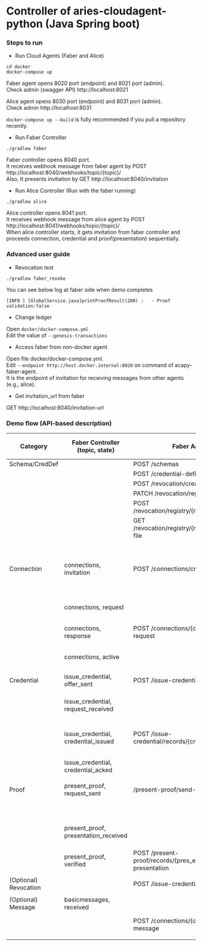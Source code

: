 # Controller of aries-cloudagent-python (Java Spring boot)

### Steps to run
- Run Cloud Agents (Faber and Alice)
```
cd docker
docker-compose up
```
Faber agent opens 8020 port (endpoint) and 8021 port (admin). \
Check admin (swagger API) http://localhost:8021

Alice agent opens 8030 port (endpoint) and 8031 port (admin). \
Check admin http://localhost:8031

`docker-compose up --build` is fully recommended if you pull a repository recently.

- Run Faber Controller
```
./gradlew faber
```
Faber controller opens 8040 port. \
It receives webhook message from faber agent by POST http://localhost:8040/webhooks/topic/{topic}/ \
Also, It presents invitation by GET http://localhost:8040/invitation

- Run Alice Controller (Run with the faber running)
```
./gradlew alice
```
Alice controller opens 8041 port. \
It receives webhook message from alice agent by POST http://localhost:8041/webhooks/topic/{topic}/ \
When alice controller starts, it gets invitation from faber controller and proceeds connection, credential and proof(presentation) sequentially.

### Advanced user guide
- Revocation test
```
./gradlew faber_revoke
```
You can see below log at faber side when demo completes
```
[INFO ] [GlobalService.java]printProofResult(200) :   - Proof validation:false
```

- Change ledger

Open `docker/docker-compose.yml` \
Edit the value of `--genesis-transactions`

- Access faber from non-docker agent

Open file docker/docker-compose.yml. \
Edit `--endpoint http://host.docker.internal:8020` on command of acapy-faber-agent. \
It is the endpoint of invitation for receiving messages from other agents (e.g., alice). 

- Get invitation_url from faber

GET http://localhost:8040/invitation-url

### Demo flow (API-based description)
| Category | Faber Controller (topic, state) | Faber Agent | Alice Agent | Alice controller (topic, state) | Tails Server | can skip (bold enabled) |
|---|---|---|---|---|---|---|
| Schema/CredDef |  | POST /schemas |  |  |  |  |
|  |  | POST /credential-definitions |  |  |  |  |
|  |  | POST /revocation/create-registry |  |  |  |  |
|  |  | PATCH /revocation/registry/{rev_reg_id} |  |  |  |  |
|  |  | POST /revocation/registry/{rev_reg_id}/publish |  |  |  |  |
|  |  | GET /revocation/registry/{rev_reg_id}/tails-file |  |  |  |  |
|  |  |  |  |  | PUT /{revoc_reg_id} |  |
|  |  |  |  |  |  |  |
| Connection | connections, invitation | POST /connections/create-invitation |  |  |  |  |
|  |  |  | POST /connections/receive-invitation | connections, invitation |  |  |
|  | connections, request |  | POST /connections/{conn_id}/accept-invitation | connections, request |  | **--auto-accept-invites** |
|  | connections, response | POST /connections/{conn_id}/accept-request |  | connections, response |  | **--auto-accept-requests** |
|  | connections, active |  | POST /connections/{conn_id}/send-ping | connections, active |  | **--auto-ping-connection** |
|  |  |  |  |  |  |  |
| Credential | issue_credential, offer_sent | POST /issue-credential/send-offer |  | issue_credential, offer_received |  |  |
|  | issue_credential, request_received |  | POST /issue-credential/records/{cred_ex_id}/send-request | issue_credential, request_sent |  | --auto-respond-credential-offer |
|  | issue_credential, credential_issued | POST /issue-credential/records/{cred_ex_id}/issue |  | issue_credential, credential_received |  | **--auto-respond-credential-request** |
|  | issue_credential, credential_acked |  | POST /issue-credential/records/{cred_ex_id}/store | issue_credential, credential_acked |  | **--auto-store-credential** |
|  |  |  |  |  |  |  |
| Proof | present_proof, request_sent | /present-proof/send-request |  | present_proof, request_received |  |  |
|  |  |  | GET /present-proof/records/{pres_ex_id}/credentials |  |  |  |
|  | present_proof, presentation_received |  | POST /present-proof​/records​/{pres_ex_id}​/send-presentation | present_proof, presentation_sent |  | --auto-respond-presentation-request |
|  | present_proof, verified | POST /present-proof/records/{pres_ex_id}/verify-presentation |  | present_proof, presentation_acked |  | **--auto-verify-presentation** |
|  |  |  |  |  |  |  |
| (Optional) Revocation |  | POST /issue-credential/revoke |  |  |  |  |
|  |  |  |  |  |  |  |
| (Optional) Message | basicmessages, received |  | POST /connections/{conn_id}/send-message |  |  |  |
|  |  | POST /connections/{conn_id}/send-message |  | basicmessages, received |  | **--auto-respond-messages** |
|  |  |  |  |  |  |  |
